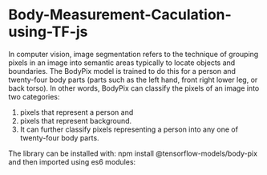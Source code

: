 # Body-Measurement-Caculation-using-TF-js

 In computer vision, image segmentation refers to the technique of grouping pixels in an image into semantic areas typically to locate objects and boundaries. 
 The BodyPix model is trained to do this for a person and twenty-four body parts (parts such as the left hand, front right lower leg, or back torso). 
 In other words, BodyPix can classify the pixels of an image into two categories: 
 1) pixels that represent a person and 
 2) pixels that represent background. 
 3) It can further classify pixels representing a person into any one of twenty-four body parts.


The library can be installed with: npm install @tensorflow-models/body-pix and then imported using es6 modules:
